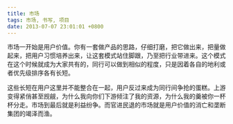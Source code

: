 ```yaml
---
title: 市场
tags: 市场, 书写, 项目
date: 2013-07-07 23:01:01 +0800
---
```



市场一开始是用户价值。你有一套做产品的思路，仔细打磨，把它做出来，把量做起来，把用户习惯培养出来，让这套模式站住脚跟，乃至把行业带进来。这个模式在这个时候就成为大家共有的，同行可以做到相似的程度，只是因着各自的地利或者优先级排序各有长短。

这些长短在用户这里并不能整合在一起，用户反过来成为同行间争抢的蛋糕。上游变得紧俏甚至觊觎，为什么我向你们下游倾注了我的资源，为什么我的羹被你一杯杯分走。市场到最后就是利益纷争。而官进民退的市场就是用户价值的消亡和垄断集团的竭泽而渔。

